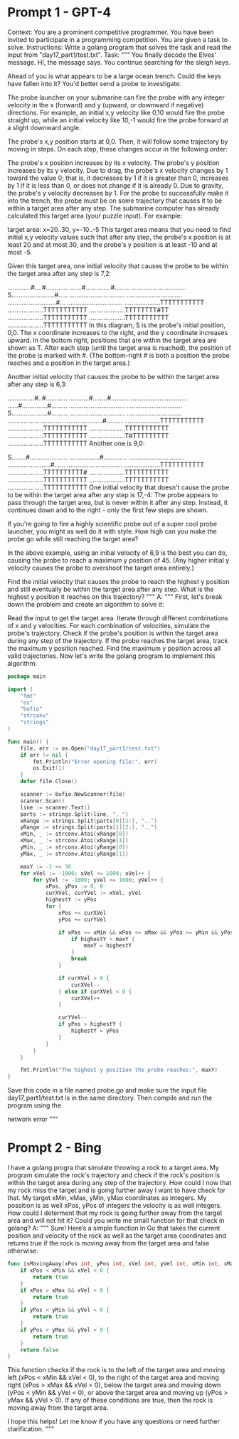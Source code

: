 # Prompt 1 - GPT-4
Context: You are a prominent competitive programmer. You have been invited to participate in a programming competition. You are given a task to solve.
Instructions: Write a golang program that solves the task and read the input from "day17_part1/test.txt".
Task:
"""
You finally decode the Elves' message. HI, the message says. You continue searching for the sleigh keys.

Ahead of you is what appears to be a large ocean trench. Could the keys have fallen into it? You'd better send a probe to investigate.

The probe launcher on your submarine can fire the probe with any integer velocity in the x (forward) and y (upward, or downward if negative) directions. For example, an initial x,y velocity like 0,10 would fire the probe straight up, while an initial velocity like 10,-1 would fire the probe forward at a slight downward angle.

The probe's x,y position starts at 0,0. Then, it will follow some trajectory by moving in steps. On each step, these changes occur in the following order:

The probe's x position increases by its x velocity.
The probe's y position increases by its y velocity.
Due to drag, the probe's x velocity changes by 1 toward the value 0; that is, it decreases by 1 if it is greater than 0, increases by 1 if it is less than 0, or does not change if it is already 0.
Due to gravity, the probe's y velocity decreases by 1.
For the probe to successfully make it into the trench, the probe must be on some trajectory that causes it to be within a target area after any step. The submarine computer has already calculated this target area (your puzzle input). For example:

target area: x=20..30, y=-10..-5
This target area means that you need to find initial x,y velocity values such that after any step, the probe's x position is at least 20 and at most 30, and the probe's y position is at least -10 and at most -5.

Given this target area, one initial velocity that causes the probe to be within the target area after any step is 7,2:

.............#....#............
.......#..............#........
...............................
S........................#.....
...............................
...............................
...........................#...
...............................
....................TTTTTTTTTTT
....................TTTTTTTTTTT
....................TTTTTTTT#TT
....................TTTTTTTTTTT
....................TTTTTTTTTTT
....................TTTTTTTTTTT
In this diagram, S is the probe's initial position, 0,0. The x coordinate increases to the right, and the y coordinate increases upward. In the bottom right, positions that are within the target area are shown as T. After each step (until the target area is reached), the position of the probe is marked with #. (The bottom-right # is both a position the probe reaches and a position in the target area.)

Another initial velocity that causes the probe to be within the target area after any step is 6,3:

...............#..#............
...........#........#..........
...............................
......#..............#.........
...............................
...............................
S....................#.........
...............................
...............................
...............................
.....................#.........
....................TTTTTTTTTTT
....................TTTTTTTTTTT
....................TTTTTTTTTTT
....................TTTTTTTTTTT
....................T#TTTTTTTTT
....................TTTTTTTTTTT
Another one is 9,0:

S........#.....................
.................#.............
...............................
........................#......
...............................
....................TTTTTTTTTTT
....................TTTTTTTTTT#
....................TTTTTTTTTTT
....................TTTTTTTTTTT
....................TTTTTTTTTTT
....................TTTTTTTTTTT
One initial velocity that doesn't cause the probe to be within the target area after any step is 17,-4:
The probe appears to pass through the target area, but is never within it after any step. Instead, it continues down and to the right - only the first few steps are shown.

If you're going to fire a highly scientific probe out of a super cool probe launcher, you might as well do it with style. How high can you make the probe go while still reaching the target area?

In the above example, using an initial velocity of 6,9 is the best you can do, causing the probe to reach a maximum y position of 45. (Any higher initial y velocity causes the probe to overshoot the target area entirely.)

Find the initial velocity that causes the probe to reach the highest y position and still eventually be within the target area after any step. What is the highest y position it reaches on this trajectory?
"""
A:
"""
First, let's break down the problem and create an algorithm to solve it:

Read the input to get the target area.
Iterate through different combinations of x and y velocities.
For each combination of velocities, simulate the probe's trajectory.
Check if the probe's position is within the target area during any step of the trajectory.
If the probe reaches the target area, track the maximum y position reached.
Find the maximum y position across all valid trajectories.
Now let's write the golang program to implement this algorithm:
```go
package main

import (
	"fmt"
	"os"
	"bufio"
	"strconv"
	"strings"
)

func main() {
	file, err := os.Open("day17_part1/test.txt")
	if err != nil {
		fmt.Println("Error opening file:", err)
		os.Exit(1)
	}
	defer file.Close()

	scanner := bufio.NewScanner(file)
	scanner.Scan()
	line := scanner.Text()
	parts := strings.Split(line, ", ")
	xRange := strings.Split(parts[0][2:], "..")
	yRange := strings.Split(parts[1][2:], "..")
	xMin, _ := strconv.Atoi(xRange[0])
	xMax, _ := strconv.Atoi(xRange[1])
	yMin, _ := strconv.Atoi(yRange[0])
	yMax, _ := strconv.Atoi(yRange[1])

	maxY := -1 << 30
	for xVel := -1000; xVel <= 1000; xVel++ {
		for yVel := -1000; yVel <= 1000; yVel++ {
			xPos, yPos := 0, 0
			curXVel, curYVel := xVel, yVel
			highestY := yPos
			for {
				xPos += curXVel
				yPos += curYVel

				if xPos >= xMin && xPos <= xMax && yPos >= yMin && yPos <= yMax {
					if highestY > maxY {
						maxY = highestY
					}
					break
				}

				if curXVel > 0 {
					curXVel--
				} else if curXVel < 0 {
					curXVel++
				}

				curYVel--
				if yPos > highestY {
					highestY = yPos
				}
			}
		}
	}

	fmt.Println("The highest y position the probe reaches:", maxY)
}
```
Save this code in a file named probe.go and make sure the input file day17_part1/test.txt is in the same directory. Then compile and run the program using the

network error
"""
# Prompt 2 - Bing
I have a golang progra that simulate throwing a rock to a target area.
My program simulate the rock's trajectory and check if the rock's position is within the target area during any step of the trajectory. How could I now that my rock miss the target and is going further away I want to have check for that. My target xMin, xMax, yMin, yMax coordinates as integers. My possition is as well xPos, yPos of integers the velocity is as well integers. How could I determent that my rock is going further away from the target area and will not hit it? Could you write me small function for that check in golang?
A:
"""
Sure! Here’s a simple function in Go that takes the current position and velocity of the rock as well as the target area coordinates and returns true if the rock is moving away from the target area and false otherwise:
```go
func isMovingAway(xPos int, yPos int, xVel int, yVel int, xMin int, xMax int, yMin int, yMax int) bool {
    if xPos < xMin && xVel < 0 {
        return true
    }
    if xPos > xMax && xVel > 0 {
        return true
    }
    if yPos < yMin && yVel < 0 {
        return true
    }
    if yPos > yMax && yVel > 0 {
        return true
    }
    return false
}
```
This function checks if the rock is to the left of the target area and moving left (xPos < xMin && xVel < 0), to the right of the target area and moving right (xPos > xMax && xVel > 0), below the target area and moving down (yPos < yMin && yVel < 0), or above the target area and moving up (yPos > yMax && yVel > 0). If any of these conditions are true, then the rock is moving away from the target area.

I hope this helps! Let me know if you have any questions or need further clarification.
"""
